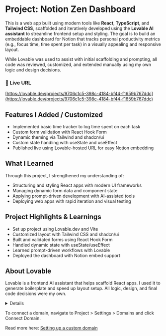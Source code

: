 # Project: Notion Zen Dashboard

This is a web app built using modern tools like **React**, **TypeScript**, and **Tailwind CSS**, scaffolded and iteratively developed using the **Lovable AI assistant** to streamline frontend setup and styling. The goal is to build an embeddable dashboard for Notion that tracks personal productivity metrics (e.g., focus time, time spent per task) in a visually appealing and responsive layout.

While Lovable was used to assist with initial scaffolding and prompting, all code was reviewed, customized, and extended manually using my own logic and design decisions.

### 🔗 Live URL
[https://lovable.dev/projects/9706c1c5-398c-4184-bf44-f1659b767ddc](https://lovable.dev/projects/9706c1c5-398c-4184-bf44-f1659b767ddc)

## Features I Added / Customized
- Implemented basic time tracker to log time spent on each task
- Custom form validation with React Hook Form
- Dynamic theming via Tailwind and shadcn/ui
- Custom state handling with useState and useEffect
- Published live using Lovable-hosted URL for easy Notion embedding
  
## What I Learned
Through this project, I strengthened my understanding of:
- Structuring and styling React apps with modern UI frameworks
- Managing dynamic form data and component state
- Applying prompt-driven development with AI-assisted tools
- Deploying web apps with rapid iteration and visual testing

## Project Highlights & Learnings
- Set up project using Lovable.dev and Vite
- Customized layout with Tailwind CSS and shadcn/ui
- Built and validated forms using React Hook Form
- Handled dynamic state with useState/useEffect
- Learned prompt-driven workflows with Lovable
- Deployed the dashboard with Notion embed support
  
## About Lovable
Lovable is a frontend AI assistant that helps scaffold React apps. I used it to generate boilerplate and speed up layout setup. All logic, design, and final code decisions were my own.

<details>
-------------------------------------------------------------------------------------------------------------------------------------------------
# Welcome to your Lovable project

## Project info

**URL**: https://lovable.dev/projects/9706c1c5-398c-4184-bf44-f1659b767ddc

## How can I edit this code?

There are several ways of editing your application.

**Use Lovable**

Simply visit the [Lovable Project](https://lovable.dev/projects/9706c1c5-398c-4184-bf44-f1659b767ddc) and start prompting.

Changes made via Lovable will be committed automatically to this repo.

**Use your preferred IDE**

If you want to work locally using your own IDE, you can clone this repo and push changes. Pushed changes will also be reflected in Lovable.

The only requirement is having Node.js & npm installed - [install with nvm](https://github.com/nvm-sh/nvm#installing-and-updating)

Follow these steps:

```sh
# Step 1: Clone the repository using the project's Git URL.
git clone <YOUR_GIT_URL>

# Step 2: Navigate to the project directory.
cd <YOUR_PROJECT_NAME>

# Step 3: Install the necessary dependencies.
npm i

# Step 4: Start the development server with auto-reloading and an instant preview.
npm run dev
```

**Edit a file directly in GitHub**

- Navigate to the desired file(s).
- Click the "Edit" button (pencil icon) at the top right of the file view.
- Make your changes and commit the changes.

**Use GitHub Codespaces**

- Navigate to the main page of your repository.
- Click on the "Code" button (green button) near the top right.
- Select the "Codespaces" tab.
- Click on "New codespace" to launch a new Codespace environment.
- Edit files directly within the Codespace and commit and push your changes once you're done.

## What technologies are used for this project?

This project is built with:

- Vite
- TypeScript
- React
- shadcn-ui
- Tailwind CSS

## How can I deploy this project?

Simply open [Lovable](https://lovable.dev/projects/9706c1c5-398c-4184-bf44-f1659b767ddc) and click on Share -> Publish.

## Can I connect a custom domain to my Lovable project?

Yes, you can! 
</details>

To connect a domain, navigate to Project > Settings > Domains and click Connect Domain.

Read more here: [Setting up a custom domain](https://docs.lovable.dev/tips-tricks/custom-domain#step-by-step-guide)


